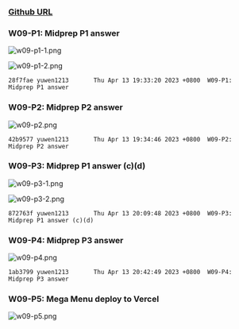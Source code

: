 ### [Github URL](https://github.com/yuwen1213/1112-1N-js-demo-211410740.git)

### W09-P1: Midprep P1 answer

![w09-p1-1.png](https://hlbovfzvhsftjuylmwlc.supabase.co/storage/v1/object/public/demo-40/md_1N_img/w09-p1-1.png)

![w09-p1-2.png](https://hlbovfzvhsftjuylmwlc.supabase.co/storage/v1/object/public/demo-40/md_1N_img/w09-p1-2.png)

```
28f7fae yuwen1213       Thu Apr 13 19:33:20 2023 +0800  W09-P1: Midprep P1 answer
```

### W09-P2: Midprep P2 answer

![w09-p2.png](https://hlbovfzvhsftjuylmwlc.supabase.co/storage/v1/object/public/demo-40/md_1N_img/w09-p2.png)

```
42b9577 yuwen1213       Thu Apr 13 19:34:46 2023 +0800  W09-P2: Midprep P2 answer
```

### W09-P3: Midprep P1 answer (c)(d)

![w09-p3-1.png](https://hlbovfzvhsftjuylmwlc.supabase.co/storage/v1/object/public/demo-40/md_1N_img/w09-p3-1.png)

![w09-p3-2.png](https://hlbovfzvhsftjuylmwlc.supabase.co/storage/v1/object/public/demo-40/md_1N_img/w09-p3-2.png)

```
872763f yuwen1213       Thu Apr 13 20:09:48 2023 +0800  W09-P3: Midprep P1 answer (c)(d)
```

### W09-P4: Midprep P3 answer

![w09-p4.png](https://hlbovfzvhsftjuylmwlc.supabase.co/storage/v1/object/public/demo-40/md_1N_img/w09-p4.png)

```
1ab3799 yuwen1213       Thu Apr 13 20:42:49 2023 +0800  W09-P4: Midprep P3 answer
```

### W09-P5: Mega Menu deploy to Vercel

![w09-p5.png](https://hlbovfzvhsftjuylmwlc.supabase.co/storage/v1/object/public/demo-40/md_1N_img/w09-p5.png)

